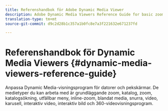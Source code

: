 ```yaml
---
title: Referenshandbok för Adobe Dynamic Media Viewer
description: Adobe Dynamic Media Viewers Reference Guide for basic zoom, ecatalog, zoom, ecatalog search, flyout, inline zoom, mixad media, spin, video, carousel, interactive video, interactive image, and video 360 viewers.
translation-type: tm+mt
source-git-commit: d9c2d28b1c357a1b0fc8e7a3f221632e671237fd

---
```



# Referenshandbok för Dynamic Media Viewers {#dynamic-media-viewers-reference-guide}

Anpassa Dynamic Media-visningsprogram för datorer och pekskärmar. De medietyper du kan arbeta med är grundläggande zoom, katalog, zoom, katalogsökning, utfällbar meny, inline-zoom, blandat media, snurra, video, karusell, interaktiv video, interaktiv bild och 360-videovisningsprogram.